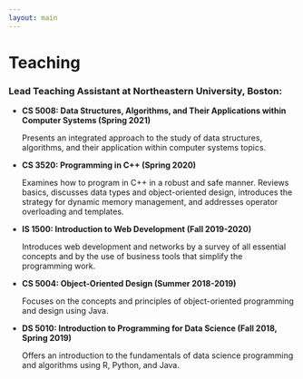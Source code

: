 ```yaml
---
layout: main
---
```


# Teaching

### Lead Teaching Assistant at Northeastern University, Boston:

- **CS 5008: Data Structures, Algorithms, and Their Applications within Computer Systems (Spring 2021)**

  Presents an integrated approach to the study of data structures, algorithms, and their application within computer systems topics.

- **CS 3520: Programming in C++ (Spring 2020)**

  Examines how to program in C++ in a robust and safe manner. Reviews basics, discusses data types and object-oriented design, introduces the strategy for dynamic memory management, and addresses operator overloading and templates.

- **IS 1500: Introduction to Web Development (Fall 2019-2020)**

  Introduces web development and networks by a survey of all essential concepts and by the use of business tools that simplify the programming work.

- **CS 5004: Object-Oriented Design (Summer 2018-2019)**

  Focuses on the concepts and principles of object-oriented programming and design using Java.

- **DS 5010: Introduction to Programming for Data Science (Fall 2018, Spring 2019)**

  Offers an introduction to the fundamentals of data science programming and algorithms using R, Python, and Java.
